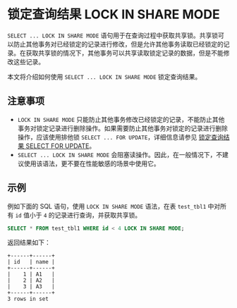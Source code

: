 # 锁定查询结果 LOCK IN SHARE MODE

`SELECT ... LOCK IN SHARE MODE` 语句用于在查询过程中获取共享锁。共享锁可以防止其他事务对已经锁定的记录进行修改，但是允许其他事务读取已经锁定的记录。在获取共享锁的情况下，其他事务可以共享读取锁定记录的数据，但是不能修改这些记录。

本文将介绍如何使用 `SELECT ... LOCK IN SHARE MODE` 锁定查询结果。

## 注意事项

* `LOCK IN SHARE MODE` 只能防止其他事务修改已经锁定的记录，不能防止其他事务对锁定记录进行删除操作。如果需要防止其他事务对锁定的记录进行删除操作，应该使用排他锁 `SELECT ... FOR UPDATE`，详细信息请参见 [锁定查询结果 SELECT FOR UPDATE](10.lock-query-results-select-for-update-of-mysql-mode.md)。
* `SELECT ... LOCK IN SHARE MODE` 会阻塞读操作。因此，在一般情况下，不建议使用该语法，更不要在性能敏感的场景中使用它。

## 示例

例如下面的 SQL 语句，使用 `LOCK IN SHARE MODE` 语法，在表 `test_tbl1` 中对所有 `id` 值小于 `4` 的记录进行查询，并获取共享锁。

```sql
SELECT * FROM test_tbl1 WHERE id < 4 LOCK IN SHARE MODE;
```

返回结果如下：

```shell
+------+------+
| id   | name |
+------+------+
|    1 | A1   |
|    2 | A2   |
|    3 | A3   |
+------+------+
3 rows in set
```
